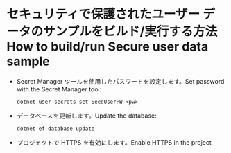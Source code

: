# <a name="how-to-buildrun-secure-user-data-sample"></a><span data-ttu-id="48784-101">セキュリティで保護されたユーザー データのサンプルをビルド/実行する方法</span><span class="sxs-lookup"><span data-stu-id="48784-101">How to build/run Secure user data sample</span></span>

* <span data-ttu-id="48784-102">Secret Manager ツールを使用したパスワードを設定します。</span><span class="sxs-lookup"><span data-stu-id="48784-102">Set password with the Secret Manager tool:</span></span>

  `dotnet user-secrets set SeedUserPW <pw>`

* <span data-ttu-id="48784-103">データベースを更新します。</span><span class="sxs-lookup"><span data-stu-id="48784-103">Update the database:</span></span>

  `dotnet ef database update`

* <span data-ttu-id="48784-104">プロジェクトで HTTPS を有効にします。</span><span class="sxs-lookup"><span data-stu-id="48784-104">Enable HTTPS in the project</span></span>
